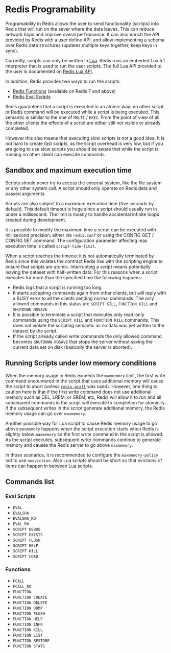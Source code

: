 # Redis Programability
Programability in Redis allows the user to send functionality (scritps) into Redis that will run on the sever where the data leaves.
This can reduce network hops and improve overal perfromance.
It can also enrich the API provided by Redis with a user define API,
and allow implementing a schema over Redis data structures (updates multiple keys together, keep keys in sync).

Currently, scripts can only be written in [Lua](https://www.lua.org/).
Redis runs an embeded Lua 5.1 interpreter that is used to run the user scripts.
The full Lua API provided to the user is documented on [Redis Lua API](/topics/lua).

In addition, Redis provides two ways to run the scripts:

* [Redis Functions](/topics/function) (available on Redis 7 and above)
* [Redis Eval Scripts](/topics/evalintro)

Redis guarantees that a script is executed in an atomic way:
no other script or Redis command will be executed while a script is being executed.
This semantic is similar to the one of `MULTI` / `EXEC`.
From the point of view of all the other clients the effects of a script are either still not visible or already completed.

However this also means that executing slow scripts is not a good idea.
It is not hard to create fast scripts, as the script overhead is very low,
but if you are going to use slow scripts you should be aware that while the script is running no other client can execute commands.

## Sandbox and maximum execution time

Scripts should never try to access the external system, like the file system or any other system call.
A script should only operate on Redis data and passed arguments.

Scripts are also subject to a maximum execution time (five seconds by default).
This default timeout is huge since a script should usually run in under a millisecond.
The limit is mostly to handle accidental infinite loops created during development.

It is possible to modify the maximum time a script can be executed with millisecond precision,
either via `redis.conf` or using the CONFIG GET / CONFIG SET command.
The configuration parameter affecting max execution time is called `script-time-limit`.

When a script reaches the timeout it is not automatically terminated by Redis since this violates the contract Redis has with the scripting engine to ensure that scripts are atomic.
Interrupting a script means potentially leaving the dataset with half-written data.
For this reasons when a script executes for more than the specified time the following happens:

* Redis logs that a script is running too long.
* It starts accepting commands again from other clients,
  but will reply with a BUSY error to all the clients sending normal commands.
  The only allowed commands in this status are `SCRIPT KILL`, `FUNCTION KILL` and `SHUTDOWN NOSAVE`.
* It is possible to terminate a script that executes only read-only commands using the `SCRIPT KILL` and `FUNCTION KILL` commands.
  This does not violate the scripting semantic as no data was yet written to the dataset by the script.
* If the script already called write commands the only allowed command becomes `SHUTDOWN NOSAVE` that stops the server without saving the current data set on disk (basically the server is aborted).

## Running Scripts under low memory conditions

When the memory usage in Redis exceeds the `maxmemory` limit,
the first write command encountered in the script that uses additional memory will cause the script to abort (unless [`redis.pcall`](lua#rediscallpcall) was used).
However, one thing to caution here is that if the first write command does not use additional memory such as DEL, LREM, or SREM, etc,
Redis will allow it to run and all subsequent commands in the script will execute to completion for atomicity.
If the subsequent writes in the script generate additional memory, the Redis memory usage can go over `maxmemory`.

Another possible way for Lua script to cause Redis memory usage to go above `maxmemory` happens when the script execution starts when Redis is slightly below `maxmemory` so the first write command in the script is allowed.
As the script executes, subsequent write commands continue to generate memory and causes the Redis server to go above `maxmemory`.

In those scenarios, it is recommended to configure the `maxmemory-policy` not to use `noeviction`.
Also Lua scripts should be short so that evictions of items can happen in between Lua scripts.

## Commands list

### Eval Scripts

* `EVAL`
* `EVALSHA`
* `EVALSHA_RO`
* `EVAL_RO`
* `SCRIPT DEBUG`
* `SCRIPT EXISTS`
* `SCRIPT FLUSH`
* `SCRIPT HELP`
* `SCRIPT KILL`
* `SCRIPT LOAD`

### Functions

* `FCALL`
* `FCALL_RO`
* `FUNCTION`
* `FUNCTION CREATE`
* `FUNCTION DELETE`
* `FUNCTION DUMP`
* `FUNCTION FLUSH`
* `FUNCTION HELP`
* `FUNCTION INFO`
* `FUNCTION KILL`
* `FUNCTION LIST`
* `FUNCTION RESTORE`
* `FUNCTION STATS`